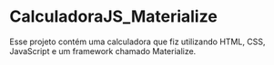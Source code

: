 # CalculadoraJS_Materialize
 Esse projeto contém uma calculadora que fiz utilizando HTML, CSS, JavaScript e um framework chamado Materialize.
